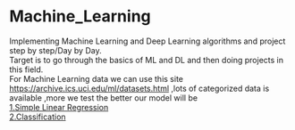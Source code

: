 # Machine_Learning
Implementing Machine Learning and Deep Learning algorithms and project step by step/Day by Day.</br>
Target is to go through the basics of ML and DL and then doing projects in this field.</br>
For Machine Learning data we can use this site https://archive.ics.uci.edu/ml/datasets.html ,lots of categorized data is available ,more we test the better our model will be <br/>
[1.Simple Linear Regression](https://github.com/savannahar68/Machine_Learning/tree/master/Simple_Linear_Regr) <br/>
[2.Classification](https://github.com/savannahar68/Machine_Learning/tree/master/Classification)

